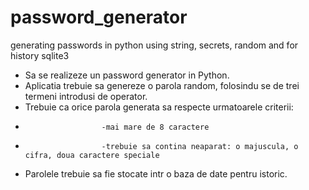 # password_generator
generating passwords in python using string, secrets, random and for history sqlite3

- Sa se realizeze un password generator in Python.
- Aplicatia trebuie sa genereze o parola random, folosindu se de trei termeni introdusi de operator.
- Trebuie ca orice parola generata sa respecte urmatoarele criterii:
-                      -mai mare de 8 caractere
-                      -trebuie sa contina neaparat: o majuscula, o cifra, doua caractere speciale
- Parolele trebuie sa fie stocate intr o baza de date pentru istoric.
